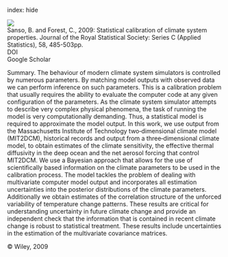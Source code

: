 index: hide

<div class="Citation">
    <div class="Citation-thumb CitationThumb-linked"  data-href="https://doi.org/10.1111/j.1467-9876.2009.00669.x">
      <img src="https://static.claimspace.cloud/climate-study-static/refs/thumbs/10/Sanso_and_Forest_2009-thumb.png" />
    </div>

  <div class="Citation-body">
    <div class="Citation-text">Sanso, B. and Forest, C., 2009: Statistical calibration of climate system properties. <span class="Article-journal">Journal of the Royal Statistical Society: Series C (Applied Statistics), </span><span class="Article-volume">58, </span>485-503pp.</div>
    <div class="Citation-links">
      <div class="CitationLink" data-href="https://doi.org/10.1111/j.1467-9876.2009.00669.x">
        <div class="CitationLink-icon CitationLink-Doi"></div>
        <div class="CitationLink-text">DOI</div>
      </div>
      <div class="CitationLink" data-href="https://scholar.google.com/scholar?q=10.1111/j.1467-9876.2009.00669.x">
        <div class="CitationLink-icon CitationLink-Scholar"></div>
        <div class="CitationLink-text">Google Scholar</div>
      </div>
    </div>
  </div>
</div>

Summary. The behaviour of modern climate system simulators is controlled by numerous parameters. By matching model outputs with observed data we can perform inference on such parameters. This is a calibration problem that usually requires the ability to evaluate the computer code at any given configuration of the parameters. As the climate system simulator attempts to describe very complex physical phenomena, the task of running the model is very computationally demanding. Thus, a statistical model is required to approximate the model output. In this work, we use output from the Massachusetts Institute of Technology two‐dimensional climate model (MIT2DCM), historical records and output from a three‐dimensional climate model, to obtain estimates of the climate sensitivity, the effective thermal diffusivity in the deep ocean and the net aerosol forcing that control MIT2DCM. We use a Bayesian approach that allows for the use of scientifically based information on the climate parameters to be used in the calibration process. The model tackles the problem of dealing with multivariate computer model output and incorporates all estimation uncertainties into the posterior distributions of the climate parameters. Additionally we obtain estimates of the correlation structure of the unforced variability of temperature change patterns. These results are critical for understanding uncertainty in future climate change and provide an independent check that the information that is contained in recent climate change is robust to statistical treatment. These results include uncertainties in the estimation of the multivariate covariance matrices.

<div class="Citation-copy">
&copy; Wiley, 2009
</div>